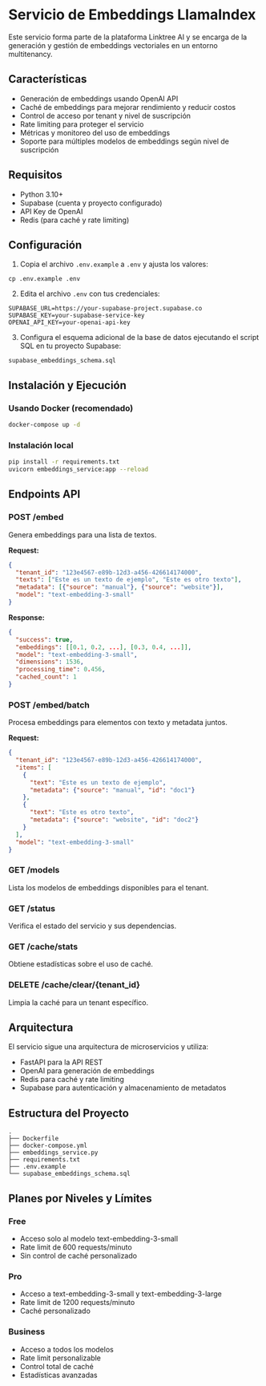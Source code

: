 # Servicio de Embeddings LlamaIndex

Este servicio forma parte de la plataforma Linktree AI y se encarga de la generación y gestión de embeddings vectoriales en un entorno multitenancy.

## Características

- Generación de embeddings usando OpenAI API
- Caché de embeddings para mejorar rendimiento y reducir costos
- Control de acceso por tenant y nivel de suscripción
- Rate limiting para proteger el servicio
- Métricas y monitoreo del uso de embeddings
- Soporte para múltiples modelos de embeddings según nivel de suscripción

## Requisitos

- Python 3.10+
- Supabase (cuenta y proyecto configurado)
- API Key de OpenAI
- Redis (para caché y rate limiting)

## Configuración

1. Copia el archivo `.env.example` a `.env` y ajusta los valores:

```
cp .env.example .env
```

2. Edita el archivo `.env` con tus credenciales:

```
SUPABASE_URL=https://your-supabase-project.supabase.co
SUPABASE_KEY=your-supabase-service-key
OPENAI_API_KEY=your-openai-api-key
```

3. Configura el esquema adicional de la base de datos ejecutando el script SQL en tu proyecto Supabase:

```
supabase_embeddings_schema.sql
```

## Instalación y Ejecución

### Usando Docker (recomendado)

```bash
docker-compose up -d
```

### Instalación local

```bash
pip install -r requirements.txt
uvicorn embeddings_service:app --reload
```

## Endpoints API

### POST /embed
Genera embeddings para una lista de textos.

**Request:**
```json
{
  "tenant_id": "123e4567-e89b-12d3-a456-426614174000",
  "texts": ["Este es un texto de ejemplo", "Este es otro texto"],
  "metadata": [{"source": "manual"}, {"source": "website"}],
  "model": "text-embedding-3-small"
}
```

**Response:**
```json
{
  "success": true,
  "embeddings": [[0.1, 0.2, ...], [0.3, 0.4, ...]],
  "model": "text-embedding-3-small",
  "dimensions": 1536,
  "processing_time": 0.456,
  "cached_count": 1
}
```

### POST /embed/batch
Procesa embeddings para elementos con texto y metadata juntos.

**Request:**
```json
{
  "tenant_id": "123e4567-e89b-12d3-a456-426614174000",
  "items": [
    {
      "text": "Este es un texto de ejemplo",
      "metadata": {"source": "manual", "id": "doc1"}
    },
    {
      "text": "Este es otro texto",
      "metadata": {"source": "website", "id": "doc2"}
    }
  ],
  "model": "text-embedding-3-small"
}
```

### GET /models
Lista los modelos de embeddings disponibles para el tenant.

### GET /status
Verifica el estado del servicio y sus dependencias.

### GET /cache/stats
Obtiene estadísticas sobre el uso de caché.

### DELETE /cache/clear/{tenant_id}
Limpia la caché para un tenant específico.

## Arquitectura

El servicio sigue una arquitectura de microservicios y utiliza:

- FastAPI para la API REST
- OpenAI para generación de embeddings
- Redis para caché y rate limiting
- Supabase para autenticación y almacenamiento de metadatos

## Estructura del Proyecto

```
.
├── Dockerfile
├── docker-compose.yml
├── embeddings_service.py
├── requirements.txt
├── .env.example
└── supabase_embeddings_schema.sql
```

## Planes por Niveles y Límites

### Free
- Acceso solo al modelo text-embedding-3-small
- Rate limit de 600 requests/minuto
- Sin control de caché personalizado

### Pro
- Acceso a text-embedding-3-small y text-embedding-3-large
- Rate limit de 1200 requests/minuto
- Caché personalizado

### Business
- Acceso a todos los modelos
- Rate limit personalizable
- Control total de caché
- Estadísticas avanzadas